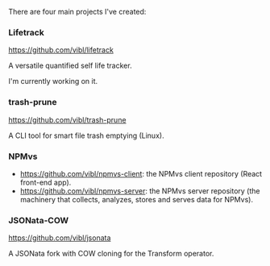 
There are four main projects I've created:
### Lifetrack

https://github.com/vibl/lifetrack

A versatile quantified self life tracker.

I'm currently working on it.

### trash-prune

https://github.com/vibl/trash-prune

A CLI tool for smart file trash emptying (Linux).

### NPMvs

- https://github.com/vibl/npmvs-client: the NPMvs client repository (React front-end app).
- https://github.com/vibl/npmvs-server: the NPMvs server repository (the machinery that collects, analyzes, stores and serves data for NPMvs).

### JSONata-COW

https://github.com/vibl/jsonata

A JSONata fork with COW cloning for the Transform operator.
